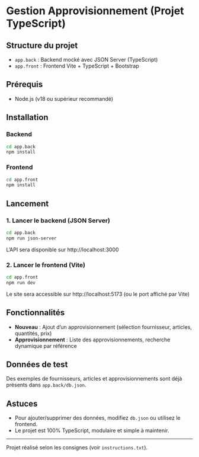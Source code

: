 # Gestion Approvisionnement (Projet TypeScript)

## Structure du projet

- `app.back` : Backend mocké avec JSON Server (TypeScript)
- `app.front` : Frontend Vite + TypeScript + Bootstrap

## Prérequis
- Node.js (v18 ou supérieur recommandé)

## Installation

### Backend
```bash
cd app.back
npm install
```

### Frontend
```bash
cd app.front
npm install
```

## Lancement

### 1. Lancer le backend (JSON Server)
```bash
cd app.back
npm run json-server
```
L’API sera disponible sur http://localhost:3000

### 2. Lancer le frontend (Vite)
```bash
cd app.front
npm run dev
```
Le site sera accessible sur http://localhost:5173 (ou le port affiché par Vite)

## Fonctionnalités
- **Nouveau** : Ajout d’un approvisionnement (sélection fournisseur, articles, quantités, prix)
- **Approvisionnement** : Liste des approvisionnements, recherche dynamique par référence

## Données de test
Des exemples de fournisseurs, articles et approvisionnements sont déjà présents dans `app.back/db.json`.

## Astuces
- Pour ajouter/supprimer des données, modifiez `db.json` ou utilisez le frontend.
- Le projet est 100% TypeScript, modulaire et simple à maintenir.

---
Projet réalisé selon les consignes (voir `instructions.txt`). 